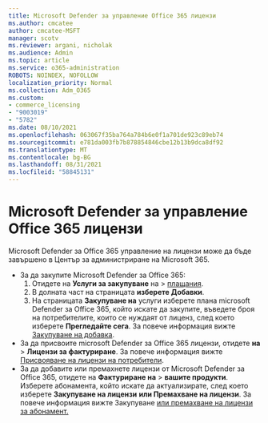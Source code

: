 ```yaml
---
title: Microsoft Defender за управление Office 365 лицензи
ms.author: cmcatee
author: cmcatee-MSFT
manager: scotv
ms.reviewer: argani, nicholak
ms.audience: Admin
ms.topic: article
ms.service: o365-administration
ROBOTS: NOINDEX, NOFOLLOW
localization_priority: Normal
ms.collection: Adm_O365
ms.custom:
- commerce_licensing
- "9003019"
- "5782"
ms.date: 08/10/2021
ms.openlocfilehash: 063067f35ba764a784b6e0f1a701de923c89eb74
ms.sourcegitcommit: e781da003fb7b878854846cbe12b13b9dca8df92
ms.translationtype: MT
ms.contentlocale: bg-BG
ms.lasthandoff: 08/31/2021
ms.locfileid: "58845131"
---
```

# <a name="microsoft-defender-for-office-365-license-management"></a>Microsoft Defender за управление Office 365 лицензи

Microsoft Defender за Office 365 управление на лицензи може да бъде завършено в Център за администриране на Microsoft 365.

- За да закупите Microsoft Defender за Office 365:
    1. Отидете на **Услуги за закупуване** на  >  [плащания](https://go.microsoft.com/fwlink/p/?linkid=868433).
    2. В долната част на страницата **изберете Добавки**.
    3. На страницата **Закупуване на** услуги изберете плана microsoft Defender за Office 365, който искате да закупите, въведете броя на потребителите, които се нуждаят от лиценз, след което изберете **Прегледайте сега**. За повече информация вижте [Закупуване на добавка](https://docs.microsoft.com/microsoft-365/commerce/buy-or-edit-an-add-on).
- За да присвоите microsoft Defender за Office 365 лицензи, отидете **на**  >  **Лицензи за фактуриране**. За повече информация вижте [Присвояване на лицензи на потребители](https://docs.microsoft.com/microsoft-365/admin/manage/assign-licenses-to-users).
- За да добавите или премахнете лицензи от Microsoft Defender за Office 365, отидете на **Фактуриране на**  >  **вашите продукти**. Изберете абонамента, който искате да актуализирате, след което изберете **Закупуване на лицензи** **или Премахване на лицензи**. За повече информация вижте Закупуване [или премахване на лицензи за абонамент.](https://docs.microsoft.com/microsoft-365/commerce/licenses/buy-licenses)